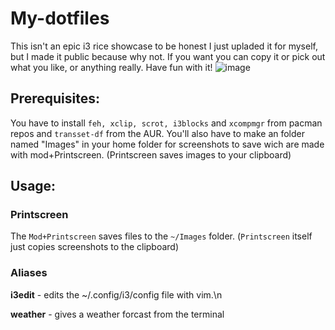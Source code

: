 # My-dotfiles
This isn't an epic i3 rice showcase to be honest I just upladed it for myself, but I made it public because why not.
If you want you can copy it or pick out what you like, or anything really. Have fun with it!
![image](https://user-images.githubusercontent.com/60364668/175826526-ac0359a3-0d5f-4caf-baca-ee20e0c17409.png)
## Prerequisites:
You have to install `feh, xclip, scrot, i3blocks` and `xcompmgr` from pacman repos and `transset-df` from the AUR.
You'll also have to make an folder named "Images" in your home folder for screenshots to save wich are made with mod+Printscreen.
(Printscreen saves images to your clipboard)
## Usage:
### Printscreen
The `Mod+Printscreen` saves files to the `~/Images` folder. (`Printscreen` itself just copies screenshots to the clipboard)
### Aliases
**i3edit** - edits the ~/.config/i3/config file with vim.\n

**weather** - gives a weather forcast from the terminal

